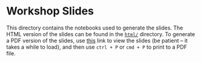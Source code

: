 # Workshop Slides

This directory contains the notebooks used to generate the slides. The HTML version of the slides can be found in the [`html/`](./html/) directory.  To generate a PDF version of the slides, use [this](https://stefmolin.github.io/pandas-workshop/slides/html/workshop.slides.html?print-pdf#/) link to view the slides (be patient &ndash; it takes a while to load), and then use `ctrl + P` or `cmd + P` to print to a PDF file.
